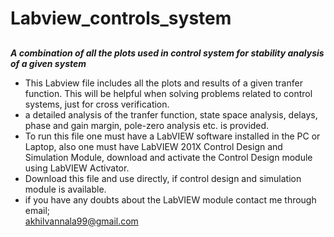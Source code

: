 # Labview_controls_system
##  
***A combination of all the plots used in control system for stability analysis of a given system***

* This Labview file includes all the plots and results of a given tranfer function. This will be helpful when solving problems related to control systems, just for cross verification.
* a detailed analysis of the tranfer function, state space analysis, delays, phase and gain margin, pole-zero analysis etc. is provided.
* To run this file one must have a LabVIEW software installed in the PC or Laptop, also one must have LabVIEW 201X Control Design and Simulation Module, download and activate the Control Design module using LabVIEW Activator. 
* Download this file and use directly, if control design and simulation module is available.
* if you have any doubts about the LabVIEW module contact me through email; <br/>akhilvannala99@gmail.com
